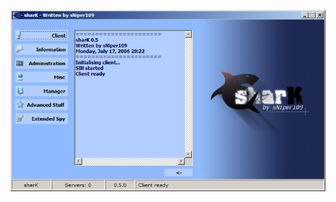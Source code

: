 ![Screenshot](https://raw.githubusercontent.com/Cryakl/Ultimate-RAT-Collection/refs/heads/main/Shark/sharK%200.5%20Public%20Release/Screenshot.png)
